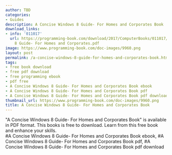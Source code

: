 ```yaml
---
author: TBD
categories:
- Guides
description: A Concise Windows 8 Guide- For Homes and Corporates Book
download_links:
- info: '011017'
  url: https://programming-book.com/download/2017/ComputerBooks/011017/A Concise Windows
    8 Guide- For Homes and Corporates.pdf
image: https://www.programming-book.com/doc-images/9960.png
layout: post
permalink: /a-concise-windows-8-guide-for-homes-and-corporates-book.html
tags:
- free book download
- free pdf download
- free programming ebook
- pdf free
- A Concise Windows 8 Guide- For Homes and Corporates Book ebook
- A Concise Windows 8 Guide- For Homes and Corporates Book pdf
- A Concise Windows 8 Guide- For Homes and Corporates Book pdf download
thumbnail_url: https://www.programming-book.com/doc-images/9960.png
title: A Concise Windows 8 Guide- For Homes and Corporates Book
---
```


 
<div class="item-desc text-justify">
  "A Concise Windows 8 Guide- For Homes and Corporates Book" is available in PDF format. This books is free to download. Learn from this free book and enhance your skills.
  <br>
  #A Concise Windows 8 Guide- For Homes and Corporates Book ebook, #A Concise Windows 8 Guide- For Homes and Corporates Book pdf, #A Concise Windows 8 Guide- For Homes and Corporates Book pdf download
</div>